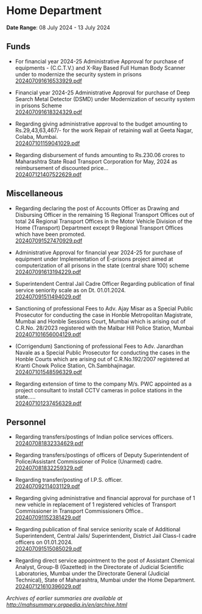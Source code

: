 # Home Department

**Date Range**: 08 July 2024 - 13 July 2024


## Funds
- For financial year 2024-25 Administrative Approval for purchase of equipments - (C.C.T.V.) and X-Ray Based Full Human Body Scanner under to modernize the security system in prisons\
  [202407091616533929.pdf](https://gr.maharashtra.gov.in/Site/Upload/Government%20Resolutions/English/202407091616533929.pdf)

- Financial year 2024-25 Administrative Approval for purchase of  Deep Search Metal Detector (DSMD) under Modernization of security system in prisons Scheme\
  [202407091618324329.pdf](https://gr.maharashtra.gov.in/Site/Upload/Government%20Resolutions/English/202407091618324329.pdf)

- Regarding giving administrative approval to the budget amounting to Rs.29,43,63,467/- for the work Repair of retaining wall at Geeta Nagar, Colaba, Mumbai.\
  [202407101159041029.pdf](https://gr.maharashtra.gov.in/Site/Upload/Government%20Resolutions/English/202407101159041029.pdf)

- Regarding disbursement of funds amounting to Rs.230.06 crores to Maharashtra State Road Transport Corporation for May, 2024 as reimbursement of discounted price...\
  [202407121407522629.pdf](https://gr.maharashtra.gov.in/Site/Upload/Government%20Resolutions/English/202407121407522629.pdf)

## Miscellaneous
- Regarding declaring the post of Accounts Officer as Drawing and Disbursing Officer in the remaining 15 Regional Transport Offices out of total 24 Regional Transport Offices in the Motor Vehicle Division of the Home (Transport) Department except 9 Regional Transport Offices which have been promoted.\
  [202407091527470929.pdf](https://gr.maharashtra.gov.in/Site/Upload/Government%20Resolutions/English/202407091527470929.pdf)

- Administrative Approval for financial year 2024-25  for purchase of equipment under Implementation of  E-prisons project aimed at computerization of all prisons in the state (central share 100) scheme\
  [202407091613194229.pdf](https://gr.maharashtra.gov.in/Site/Upload/Government%20Resolutions/English/202407091613194229.pdf)

- Superintendent Central Jail Cadre Officer Regarding publication of final service seniority scale as on Dt.  01.01.2024.\
  [202407091511494029.pdf](https://gr.maharashtra.gov.in/Site/Upload/Government%20Resolutions/English/202407091511494029.pdf)

- Sanctioning of professional Fees to Adv. Ajay Misar as a Special Public Prosecutor for conducting the case in Honble Metropolitan Magistrate, Mumbai and Honble Sessions Court, Mumbai which is arising out of C.R.No. 28/2023 registered with the Malbar Hill Police Station, Mumbai\
  [202407101656004129.pdf](https://gr.maharashtra.gov.in/Site/Upload/Government%20Resolutions/English/202407101656004129.pdf)

- (Corrigendum) Sanctioning of professional Fees to Adv. Janardhan Navale  as a Special Public Prosecutor for conducting the cases in the Honble Courts which are arising out of C.R.No.192/2007 registered at Kranti Chowk Police Station, Ch.Sambhajinagar.\
  [202407101548596329.pdf](https://gr.maharashtra.gov.in/Site/Upload/Government%20Resolutions/English/202407101548596329.pdf)

- Regarding extension of time to the company M/s. PWC appointed as a project consultant to install CCTV cameras in police stations in the state.....\
  [202407101237456329.pdf](https://gr.maharashtra.gov.in/Site/Upload/Government%20Resolutions/English/202407101237456329.pdf)

## Personnel
- Regarding transfers/postings of Indian police services officers.\
  [202407081832334629.pdf](https://gr.maharashtra.gov.in/Site/Upload/Government%20Resolutions/English/202407081832334629.pdf)

- Regarding transfers/postings of officers of Deputy Superintendent of Police/Assistant Commissioner of Police (Unarmed) cadre.\
  [202407081832259329.pdf](https://gr.maharashtra.gov.in/Site/Upload/Government%20Resolutions/English/202407081832259329.pdf)

- Regarding transfer/posting of I.P.S. officer.\
  [202407092114031129.pdf](https://gr.maharashtra.gov.in/Site/Upload/Government%20Resolutions/English/202407092114031129.pdf)

- Regarding giving administrative and financial approval for purchase of 1 new vehicle in replacement of 1 registered vehicles of Transport Commissioner in Transport Commissioners Office..\
  [202407091152381429.pdf](https://gr.maharashtra.gov.in/Site/Upload/Government%20Resolutions/English/202407091152381429.pdf)

- Regarding publication of final service seniority scale of Additional Superintendent, Central Jails/ Superintendent, District Jail Class-I cadre officers on 01.01.2024.\
  [202407091515085029.pdf](https://gr.maharashtra.gov.in/Site/Upload/Government%20Resolutions/English/202407091515085029.pdf)

- Regarding direct service appointment to the post of Assistant Chemical Analyst, Group-B (Gazetted) in the Directorate of Judicial Scientific Laboratories, Mumbai under the Directorate General (Judicial  Technical), State of Maharashtra, Mumbai under the Home Department.\
  [202407121610396029.pdf](https://gr.maharashtra.gov.in/Site/Upload/Government%20Resolutions/English/202407121610396029.pdf)


*Archives of earlier summaries are available at http://mahsummary.orgpedia.in/en/archive.html*